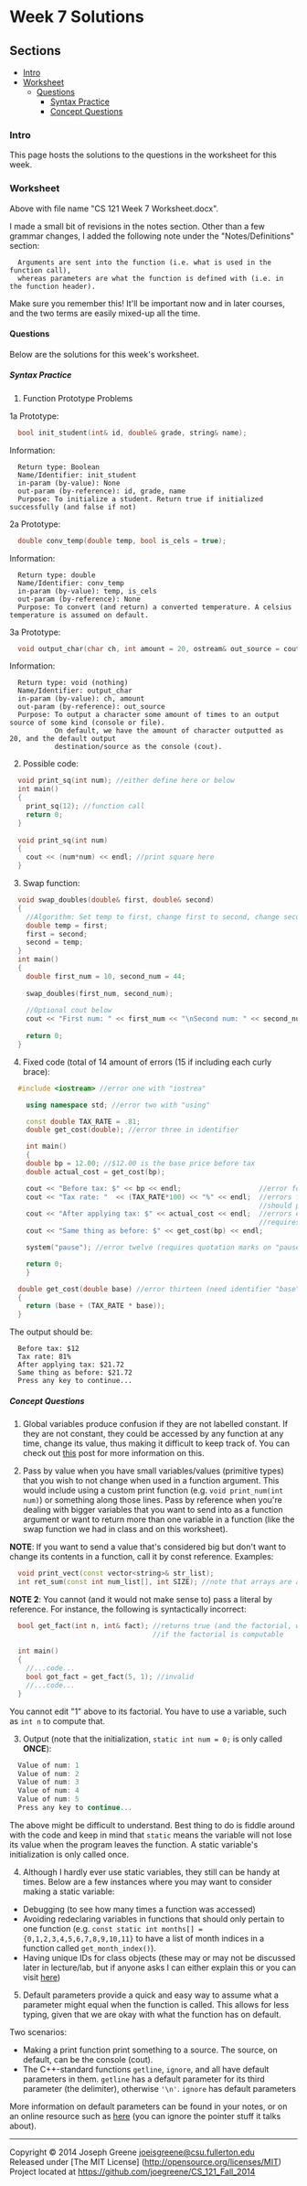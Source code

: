 # Week 7 Solutions

## Sections
- [Intro](#intro)
- [Worksheet](#worksheet)
  - [Questions](#questions)
    - [Syntax Practice](#syntax-practice)
    - [Concept Questions](#concept-questions)
    
### Intro
This page hosts the solutions to the questions in the worksheet for this week.

### Worksheet
Above with file name "CS 121 Week 7 Worksheet.docx".

I made a small bit of revisions in the notes section. Other than a few grammar changes, I added the 
following note under the "Notes/Definitions" section:
```
  Arguments are sent into the function (i.e. what is used in the function call), 
  whereas parameters are what the function is defined with (i.e. in the function header).
```

Make sure you remember this! It'll be important now and in later courses, and the two terms are easily mixed-up 
all the time.

#### Questions
Below are the solutions for this week's worksheet.

##### Syntax Practice
1) Function Prototype Problems

1a Prototype:
```C++
  bool init_student(int& id, double& grade, string& name);
```

Information:
```
  Return type: Boolean
  Name/Identifier: init_student
  in-param (by-value): None
  out-param (by-reference): id, grade, name
  Purpose: To initialize a student. Return true if initialized successfully (and false if not)
```

2a Prototype:
```C++
  double conv_temp(double temp, bool is_cels = true);
```

Information:
```
  Return type: double
  Name/Identifier: conv_temp
  in-param (by-value): temp, is_cels
  out-param (by-reference): None
  Purpose: To convert (and return) a converted temperature. A celsius temperature is assumed on default.
```

3a Prototype:
```C++
  void output_char(char ch, int amount = 20, ostream& out_source = cout);
```

Information:
```
  Return type: void (nothing)
  Name/Identifier: output_char
  in-param (by-value): ch, amount
  out-param (by-reference): out_source
  Purpose: To output a character some amount of times to an output source of some kind (console or file).
           On default, we have the amount of character outputted as 20, and the default output 
           destination/source as the console (cout).
```

2) Possible code:
```C++
  void print_sq(int num); //either define here or below
  int main()
  {
    print_sq(12); //function call
    return 0;
  }
  
  void print_sq(int num)
  {
    cout << (num*num) << endl; //print square here
  }
```

3) Swap function:
```C++
  void swap_doubles(double& first, double& second)
  {
    //Algorithm: Set temp to first, change first to second, change second to temp
    double temp = first;
    first = second;
    second = temp;
  }
  int main()
  {
    double first_num = 10, second_num = 44;
    
    swap_doubles(first_num, second_num);
    
    //Optional cout below
    cout << "First num: " << first_num << "\nSecond num: " << second_num << "\n";
    
    return 0;
  }
```

4) Fixed code (total of 14 amount of errors (15 if including each curly brace):
```C++
  #include <iostream> //error one with "iostrea"

	using namespace std; //error two with "using"

	const double TAX_RATE = .81;
	double get_cost(double); //error three in identifier

	int main()
	{
    double bp = 12.00; //$12.00 is the base price before tax
    double actual_cost = get_cost(bp);

    cout << "Before tax: $" << bp << endl;                   //error four in "end"
    cout << "Tax rate: "  << (TAX_RATE*100) << "%" << endl;  //errors five (<< between string literal and TAX_RATE), six with output issue
                                                             //should print a percentage, not dollars) and seven (with "end")
    cout << "After applying tax: $" << actual_cost << endl;  //errors eight (<< between cout and string literal), nine (string literal 
                                                             //requires ending quotation"), ten (underscore in actual_cost), and eleven (in "end")
    cout << "Same thing as before: $" << get_cost(bp) << endl;

    system("pause"); //error twelve (requires quotation marks on "pause")

    return 0;
	}

  double get_cost(double base) //error thirteen (need identifier "base" in parameter list) and fourteen (curly braces are required)
  {
    return (base + (TAX_RATE * base));
  }
```

The output should be:
```
  Before tax: $12
  Tax rate: 81%
  After applying tax: $21.72
  Same thing as before: $21.72
  Press any key to continue...
```

##### Concept Questions
1) Global variables produce confusion if they are not labelled constant. If they are not constant, they could be accessed by any 
function at any time, change its value, thus making it difficult to keep track of. You can check out [this](http://stackoverflow.com/questions/484635/are-global-variables-bad) 
post for more information on this.

2) Pass by value when you have small variables/values (primitive types) that you wish to not change when used in a function argument. This would include using a custom 
print function (e.g. `void print_num(int num)`) or something along those lines. Pass by reference when you're dealing with bigger variables that you want to send into 
as a function argument or want to return more than one variable in a function (like the swap function we had in class and on this worksheet). 

__NOTE__: If you want to send a value that's considered big but don't want to change its contents in a function, call it by const reference. Examples:
```C++
  void print_vect(const vector<string>& str_list);
  int ret_sum(const int num_list[], int SIZE); //note that arrays are always passed by reference (don't use '&' on statically-made arrays)
```

__NOTE 2__: You cannot (and it would not make sense to) pass a literal by reference. For instance, the following is syntactically incorrect:
```C++
  bool get_fact(int n, int& fact); //returns true (and the factorial, where n! = fact, by using fact) 
                                   //if the factorial is computable
  
  int main()
  {
    //...code...
    bool got_fact = get_fact(5, 1); //invalid
    //...code...
  }
```

You cannot edit "1" above to its factorial. You have to use a variable, such as `int n` to compute that.

3) Output (note that the initialization, `static int num = 0;` is only called __ONCE__):
```C++
  Value of num: 1
  Value of num: 2
  Value of num: 3
  Value of num: 4
  Value of num: 5
  Press any key to continue...
```

The above might be difficult to understand. Best thing to do is fiddle around with the code and keep in mind that 
`static` means the variable will not lose its value when the program leaves the function. A static variable's 
initialization is only called once.

4) Although I hardly ever use static variables, they still can be handy at times. Below are a few instances where 
you may want to consider making a static variable:

- Debugging (to see how many times a function was accessed)
- Avoiding redeclaring variables in functions that should only pertain to one function (e.g. `const static int months[] = {0,1,2,3,4,5,6,7,8,9,10,11}` 
  to have a list of month indices in a function called `get_month_index()`).
- Having unique IDs for class objects (these may or may not be discussed later in lecture/lab, but if anyone asks I can either explain this or 
you can visit [here](http://www.learncpp.com/cpp-tutorial/811-static-member-variables/))

5) Default parameters provide a quick and easy way to assume what a parameter might equal when the function is called. This allows for less 
typing, given that we are okay with what the function has on default.

Two scenarios:
- Making a print function print something to a source. The source, on default, can be the console (cout).
- The C++-standard functions `getline`, `ignore`, and  all have default parameters in them. `getline` has a default parameter for its third parameter
(the delimiter), otherwise `'\n'`. `ignore` has default parameters

More information on default parameters can be found in your notes, or on an online resource such as [here](http://www.tutorialspoint.com/cplusplus/cpp_functions.htm) 
(you can ignore the pointer stuff it talks about).

-------------------------------------------------------------------------------

Copyright &copy; 2014 Joseph Greene <joeisgreene@csu.fullerton.edu>  
Released under [The MIT License] (http://opensource.org/licenses/MIT)  
Project located at <https://github.com/joegreene/CS_121_Fall_2014>